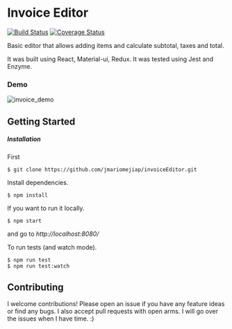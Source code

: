 # Invoice Editor

[![Build Status](https://travis-ci.org/jmariomejiap/invoiceEditor.svg?branch=master)](https://travis-ci.org/jmariomejiap/invoiceEditor)
[![Coverage Status](https://coveralls.io/repos/github/jmariomejiap/invoiceEditor/badge.svg?branch=master)](https://coveralls.io/github/jmariomejiap/invoiceEditor?branch=master)


Basic editor that allows adding items and calculate subtotal, taxes and total. 

It was built using React, Material-ui, Redux. It was tested using Jest and Enzyme.

### Demo
![invoice_demo](https://user-images.githubusercontent.com/22829270/40701224-00bdc7c2-6392-11e8-85e2-2209d46fc69c.gif)


## Getting Started

##### Installation


First
```
$ git clone https://github.com/jmariomejiap/invoiceEditor.git
```

Install dependencies.
```
$ npm install 
```

If you want to run it locally.

```
$ npm start
```

and go to *http://localhost:8080/*

To run tests (and watch mode).

```
$ npm run test
$ npm run test:watch
```

## Contributing
I welcome contributions! Please open an issue if you have any feature ideas or find any bugs. I also accept pull requests with open arms. I will go over the issues when I have time. :)
